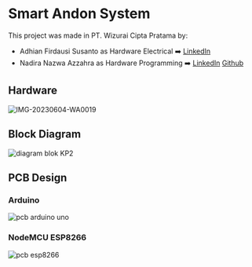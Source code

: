 # Smart Andon System
This project was made in PT. Wizurai Cipta Pratama by:
- Adhian Firdausi Susanto as Hardware Electrical ➡️
  [LinkedIn](https://www.linkedin.com/in/adhian-f-60a5aa112/)
- Nadira Nazwa Azzahra as Hardware Programming ➡️
  [LinkedIn](https://www.linkedin.com/in/nadira-nazwa-azzahra/)
  [Github](https://github.com/nadiranzw)

## Hardware 
![IMG-20230604-WA0019](https://github.com/nadiranzw/Smart-Andon-System/assets/87987773/12d57ead-ecd8-4f3c-ad14-b8cd86175d43)

## Block Diagram
![diagram blok KP2](https://github.com/nadiranzw/Smart-Andon-System/assets/87987773/4850ce9c-87d8-4590-b23b-5c7022be3ee6)

## PCB Design
### Arduino
![pcb arduino uno](https://github.com/nadiranzw/Smart-Andon-System/assets/87987773/1aded3d2-b812-47a7-92f1-1eb5f00b8e27)
### NodeMCU ESP8266
![pcb esp8266](https://github.com/nadiranzw/Smart-Andon-System/assets/87987773/0dbeaece-b2e0-4cd0-a40f-48d8aa4932fa)
